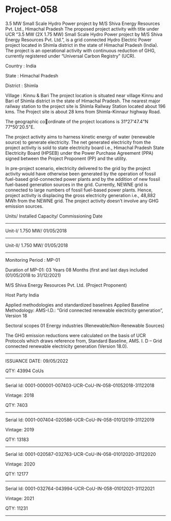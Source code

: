 # Project-058
3.5 MW Small Scale Hydro Power project by M/S Shiva Energy Resources Pvt. Ltd., Himachal Pradesh
The proposed project activity with title under UCR “3.5 MW (2X 1.75 MW) Small Scale Hydro Power project by M/S Shiva Energy Resources Pvt. Ltd.”, is a grid connected Hydro Electric Power project located in Shimla district in the state of Himachal Pradesh (India). The project is an operational activity with continuous reduction of GHG, currently registered under “Universal Carbon Registry” (UCR).

Country : India

State : Himachal Pradesh

District : Shimla

Village : Kinnu & Bari
The project location is situated near village Kinnu and Bari of Shimla district in the state of Himachal 
Pradesh. The nearest major railway station to the project site is Shimla Railway Station located about 
196 kms. The Project site is about 28 kms from Shimla-Kinnaur highway Road. 

The geographic coordinate of the project locations is 31°27'47.4"N 77°50'20.5"E.

The project activity aims to harness kinetic energy of water (renewable source) to generate electricity. 
The net generated electricity from the project activity is sold to state electricity board i.e., Himachal
Pradesh State Electricity Board (HPSEB) under the Power Purchase Agreement (PPA) signed
between the Project Proponent (PP) and the utility. 

In pre-project scenario, electricity delivered to the 
grid by the project activity would have otherwise been generated by the operation of fossil fuel-based 
grid-connected power plants and by the addition of new fossil fuel-based generation sources in the 
grid. Currently, NEWNE grid is connected to large numbers of fossil fuel-based power plants. Hence,
project activity is displacing the gross electricity generation i.e., 48,882 MWh from the NEWNE grid.
The project activity doesn’t involve any GHG emission sources.

Units/ Installed Capacity/ Commissioning Date
_______________
Unit-I/ 1.750 MW/ 01/05/2018
____________
Unit-II/ 1.750 MW/ 01/05/2018
________________
Monitoring Period : MP-01

Duration of MP-01: 03 Years 08 Months (first and last days included (01/05/2018 to 31/12/2021)


M/S Shiva Energy Resources Pvt. Ltd. (Project 
Proponent)

Host Party India

Applied methodologies and standardized baselines Applied Baseline Methodology:
AMS-I.D.: “Grid connected renewable electricity
generation”, Version 18

Sectoral scopes 01 Energy industries
(Renewable/Non-Renewable Sources)

The GHG emission reductions were calculated on the basis of UCR Protocols which draws 
reference from, Standard Baseline, AMS. I. D – Grid connected renewable electricity 
generation (Version 18.0). 


____________
ISSUANCE DATE: 09/05/2022

QTY: 43994 CoUs
__________________
Serial Id: 0001-000001-007403-UCR-CoU-IN-058-01052018-31122018

Vintage: 2018

QTY: 7403
_________________
Serial Id: 0001-007404-020586-UCR-CoU-IN-058-01012019-31122019

Vintage: 2019

QTY: 13183
______________
Serial Id: 0001-020587-032763-UCR-CoU-IN-058-01012020-31122020

Vintage: 2020

QTY: 12177
___________
Serial Id: 0001-032764-043994-UCR-CoU-IN-058-01012021-31122021

Vintage: 2021

QTY: 11231
_______________
